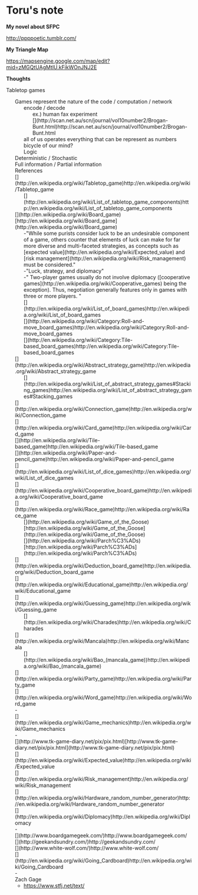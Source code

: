 # Toru's note

**My novel about SFPC**

[](http://ppppoetic.tumblr.com/)http://ppppoetic.tumblr.com/

**My Triangle Map**

[](https://mapsengine.google.com/map/edit?mid=zMGQtUAgMtlU.kFikWOnJNJ2E)https://mapsengine.google.com/map/edit?mid=zMGQtUAgMtlU.kFikWOnJNJ2E

**Thoughts**

Tabletop games
<ul style="list-style: none;"><li>Games represent the nature of the code / computation / network <ul style="list-style: none;"><li>encode / decode <ul style="list-style: none;"><li>ex.) human fax experiment</li>
<li>[](http://scan.net.au/scn/journal/vol10number2/Brogan-Bunt.html)http://scan.net.au/scn/journal/vol10number2/Brogan-Bunt.html</li></ul style="list-style: none;">
</li>
<li>all of us operates everything that can be represent as numbers</li>
<li>bicycle of our mind?</li>
<li>Logic</li>
<li>
</li></ul style="list-style: none;">
</li>
<li>
</li>
<li>Deterministic / Stochastic</li>
<li>Full information / Partial information</li>
<li>
</li>
<li>References</li>
<li>[](http://en.wikipedia.org/wiki/Tabletop_game)http://en.wikipedia.org/wiki/Tabletop_game<ul style="list-style: none;"><li>[](http://en.wikipedia.org/wiki/List_of_tabletop_game_components)http://en.wikipedia.org/wiki/List_of_tabletop_game_components</li></ul style="list-style: none;">
</li>
<li>[](http://en.wikipedia.org/wiki/Board_game)[http://en.wikipedia.org/wiki/Board_game](http://en.wikipedia.org/wiki/Board_game)<ul style="list-style: none;"><li>-"While some purists consider luck to be an undesirable component of a game, others counter that elements of luck can make for far more diverse and multi-faceted strategies, as concepts such as [expected value](http://en.wikipedia.org/wiki/Expected_value) and [risk management](http://en.wikipedia.org/wiki/Risk_management) must be considered."</li>
<li>-"Luck, strategy, and diplomacy"</li>
<li>-" Two-player games usually do not involve diplomacy ([cooperative games](http://en.wikipedia.org/wiki/Cooperative_games) being the exception). Thus, negotiation generally features only in games with three or more players. "</li>
<li>[](http://en.wikipedia.org/wiki/List_of_board_games)http://en.wikipedia.org/wiki/List_of_board_games</li>
<li>[](http://en.wikipedia.org/wiki/Category:Roll-and-move_board_games)http://en.wikipedia.org/wiki/Category:Roll-and-move_board_games</li>
<li>[](http://en.wikipedia.org/wiki/Category:Tile-based_board_games)http://en.wikipedia.org/wiki/Category:Tile-based_board_games</li></ul style="list-style: none;">
</li>
<li>[](http://en.wikipedia.org/wiki/Abstract_strategy_game)http://en.wikipedia.org/wiki/Abstract_strategy_game<ul style="list-style: none;"><li>[](http://en.wikipedia.org/wiki/List_of_abstract_strategy_games#Stacking_games)http://en.wikipedia.org/wiki/List_of_abstract_strategy_games#Stacking_games</li></ul style="list-style: none;">
</li>
<li>[](http://en.wikipedia.org/wiki/Connection_game)http://en.wikipedia.org/wiki/Connection_game</li>
<li>[](http://en.wikipedia.org/wiki/Card_game)http://en.wikipedia.org/wiki/Card_game</li>
<li>[](http://en.wikipedia.org/wiki/Tile-based_game)http://en.wikipedia.org/wiki/Tile-based_game</li>
<li>[](http://en.wikipedia.org/wiki/Paper-and-pencil_game)http://en.wikipedia.org/wiki/Paper-and-pencil_game</li>
<li>[](http://en.wikipedia.org/wiki/List_of_dice_games)http://en.wikipedia.org/wiki/List_of_dice_games</li>
<li>[](http://en.wikipedia.org/wiki/Cooperative_board_game)http://en.wikipedia.org/wiki/Cooperative_board_game</li>
<li>[](http://en.wikipedia.org/wiki/Race_game)http://en.wikipedia.org/wiki/Race_game<ul style="list-style: none;"><li>[](http://en.wikipedia.org/wiki/Game_of_the_Goose)[http://en.wikipedia.org/wiki/Game_of_the_Goose](http://en.wikipedia.org/wiki/Game_of_the_Goose)</li>
<li>[](http://en.wikipedia.org/wiki/Parch%C3%ADs)[http://en.wikipedia.org/wiki/Parch%C3%ADs](http://en.wikipedia.org/wiki/Parch%C3%ADs)</li></ul style="list-style: none;">
</li>
<li>[](http://en.wikipedia.org/wiki/Deduction_board_game)http://en.wikipedia.org/wiki/Deduction_board_game</li>
<li>[](http://en.wikipedia.org/wiki/Educational_game)http://en.wikipedia.org/wiki/Educational_game</li>
<li>[](http://en.wikipedia.org/wiki/Guessing_game)http://en.wikipedia.org/wiki/Guessing_game<ul style="list-style: none;"><li>[](http://en.wikipedia.org/wiki/Charades)http://en.wikipedia.org/wiki/Charades</li></ul style="list-style: none;">
</li>
<li>[](http://en.wikipedia.org/wiki/Mancala)http://en.wikipedia.org/wiki/Mancala<ul style="list-style: none;"><li>[](http://en.wikipedia.org/wiki/Bao_(mancala_game))http://en.wikipedia.org/wiki/Bao_(mancala_game)</li></ul style="list-style: none;">
</li>
<li>[](http://en.wikipedia.org/wiki/Party_game)http://en.wikipedia.org/wiki/Party_game</li>
<li>[](http://en.wikipedia.org/wiki/Word_game)http://en.wikipedia.org/wiki/Word_game</li>
<li>-</li>
<li>[](http://en.wikipedia.org/wiki/Game_mechanics)http://en.wikipedia.org/wiki/Game_mechanics</li>
<li>-</li>
<li>[](http://www.tk-game-diary.net/pix/pix.html)[http://www.tk-game-diary.net/pix/pix.html](http://www.tk-game-diary.net/pix/pix.html)</li>
<li>[](http://en.wikipedia.org/wiki/Expected_value)http://en.wikipedia.org/wiki/Expected_value</li>
<li>[](http://en.wikipedia.org/wiki/Risk_management)http://en.wikipedia.org/wiki/Risk_management</li>
<li>[](http://en.wikipedia.org/wiki/Hardware_random_number_generator)http://en.wikipedia.org/wiki/Hardware_random_number_generator</li>
<li>[](http://en.wikipedia.org/wiki/Diplomacy)http://en.wikipedia.org/wiki/Diplomacy</li>
<li>-</li>
<li>[](http://www.boardgamegeek.com/)http://www.boardgamegeek.com/</li>
<li>[](http://geekandsundry.com/)http://geekandsundry.com/</li>
<li>[](http://www.white-wolf.com/)http://www.white-wolf.com/</li>
<li>[](http://en.wikipedia.org/wiki/Going_Cardboard)http://en.wikipedia.org/wiki/Going_Cardboard</li>
<li>-</li>
<li>Zach Gage

*   [](https://www.stfj.net/text/)https://www.stfj.net/text/
</ul style="list-style: none;">
